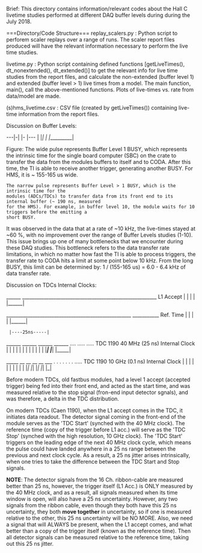 Brief: This directory contains information/relevant codes about the Hall C 
livetime studies performed at different DAQ buffer levels during during the
July 2018.

===Directory/Code Structure===
replay_scalers.py   : Python script to perforem scaler replays over a range of runs.
		      The scaler report files produced will have the relevant information
 		      necessary to perform the live time studies.


livetime.py         : Python script containing defined functions [getLiveTimes(), dt_nonextended(), dt_extended()] 
		      to get the relevant info for live time studies from the report files, and calculate the 
		      non-extended (buffer level 1) and extended (buffer level > 1) live times from a model.
		      The main function, main(), call the above-mentioned functions. Plots of live-times vs. rate
		      from data/model are made.

(s)hms_livetime.csv : CSV file (created by getLiveTimes()) containing live-time information from the report files. 
		   

Discussion on Buffer Levels:

---|-| |-     |---
   | |_|      |
   |__________|        

Figure: The wide pulse represents Buffer Level 1 BUSY, which represents the intrinsic time
	for the single board computer (SBC) on the crate to transfer the data from the modules
	buffers to itself and to CODA. After this time, the TI is able to receive another trigger,
	generating another BUSY. For HMS, it is ~ 155-165 us wide.  

	The narrow pulse represents Buffer Level > 1 BUSY, which is the intrinsic time for the
	modules (ADCs/TDCs) to transfer data from its front end to its internal buffer (~ 190 ns, measured
	for the HMS). For example, in buffer level 10, the module waits for 10 triggers before the emitting a
	short BUSY.   

It was observed in the data that at a rate of ~10 kHz, the live-times stayed at ~60 %, with no improvement over the
range of Buffer Levels studies (1-10). This issue brings up one of many bottlenecks that we encounter during these DAQ studies.
This bottleneck refers to the data transfer rate limitations, in which no matter how fast the TI is able to process triggers,
the transfer rate to CODA hits a limit at some point below 10 kHz. From the long BUSY, this limit can be determined by: 
1 / (155-165 us) = 6.0 - 6.4 kHz of data transfer rate.  


Discussion on TDCs Internal Clocks:

______        ________________________________________________________ L1 Accept
      |      |
      |      |
      |______|

____________________________________________________	    ___________ Ref. Time
						    |      |
						    |      |
						    |______|

     |----25ns-----|
______	     ______	  ______       ______     ....   .....      .....       TDC 1190 40 MHz (25 ns) Internal Clock				   
      |     |      |     |      |     |
      |     |      |     |      |     |
      |_____|	   |_____|	|_____|				    

_____   __   __   __   __   ___  . . . . . . .           .....                  TDC 1190 10 GHz (0.1 ns) Internal Clock
     | |  | |  | |  | |  | |
     |_|  |_|  |_|  |_|  |_|
    

Before modern TDCs, old fastbus modules, had a level 1 accept (accepted trigger) being fed into their front end, and acted as the
start time, and was measured relative to the stop signal (fron-end input detector sgnals), and was therefore, a delta in the TDC distribution. 

On modern TDCs (Caen 1190), when the L1 accept comes in the TDC, it initiates data readout. The detector signal coming in the front-end of the
module serves as the 'TDC Start' (synched with the 40 MHz clock). The reference time (copy of the trigger before L1 acc.) will serve as the 'TDC Stop' (synched
with the high resolution, 10 GHz clock). The 'TDC Start' triggers on the leading edge of the next 40 MHz clock cycle, which means the pulse
could have landed anywhere in a 25 ns range between the previous and next clock cycle. As a result, a 25 ns jitter arises intrinsically, 
when one tries to take the difference between the TDC Start and Stop signals.  

**NOTE**: The detector signals from the 16 Ch. ribbon-cable are measured better than 25 ns, however, the trigger itself (L1 Acc.) is ONLY measured by the 40 MHz clock,
and as a result, all signals measured when its time window is open, will also have a 25 ns uncertainty. However, any two signals from the ribbon cable, even though they
both have this 25 ns uncertainty, they both **move together** in uncertainty, so if one is measured relative to the other, this 25 ns uncertainty will be NO MORE. Also,
we need a signal that will ALWAYS be present, when the L1 accept comes, and what better than a copy of the trigger itself (known as the reference time). Then all detector
signals can be measured relative to the reference time, taking out this 25 ns jitter. 